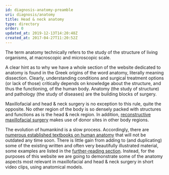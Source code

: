 ```yaml
---
id: diagnosis-anatomy-preamble
uri: diagnosis/anatomy
title: Head & neck anatomy
type: directory
order: 0
updated_at: 2019-12-13T14:20:48Z
created_at: 2017-04-27T11:20:52Z
---
```


<p>The term anatomy technically refers to the study of the
    structure of living organisms, at macroscopic and
    microscopic scale.</p>
<p>A clear hint as to why we have a whole section of the
    website dedicated to anatomy is found in the Greek
    origins of the word anatomy, literally meaning
    dissection. Clearly, understanding conditions and
    surgical treatment options (or lack of those) critically
    depends on knowledge about the structure, and thus the
    functioning, of the human body. Anatomy (the study of
    structure) and pathology (the study of diseases) are the
    building blocks of surgery.  </p>
<p>Maxillofacial and head &amp; neck surgery is no exception
    to this rule, quite the opposite. No other region of the
    body is so densely packed with structures and functions
    as is the head &amp; neck region. In addition, <a href="/treatment/surgery/reconstruction">reconstructive
        maxillofacial surgery</a> makes use of donor sites
    in other body regions.</p>
<p>The evolution of humankind is a slow process.
    Accordingly, there are <a href="/diagnosis/anatomy/further-reading">numerous
        established textbooks on human anatomy</a> that will
    not be outdated any time soon. There is little gain from
    adding to (and duplicating) some of the existing written
    and often very beautifully illustrated material, some
    examples are listed in the <a href="/diagnosis/anatomy/further-reading">further-reading
        section</a>. Instead, for the purposes of this
    website we are going to demonstrate some of the anatomy
    aspects most relevant in maxillofacial and head &amp;
    neck surgery in short video clips, using anatomical
    models.</p>
